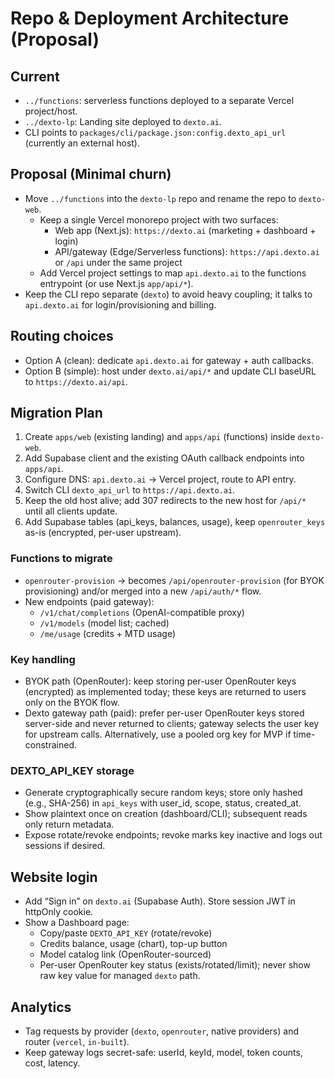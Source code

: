 # Repo & Deployment Architecture (Proposal)

## Current
- `../functions`: serverless functions deployed to a separate Vercel project/host.
- `../dexto-lp`: Landing site deployed to `dexto.ai`.
- CLI points to `packages/cli/package.json:config.dexto_api_url` (currently an external host).

## Proposal (Minimal churn)
- Move `../functions` into the `dexto-lp` repo and rename the repo to `dexto-web`.
  - Keep a single Vercel monorepo project with two surfaces:
    - Web app (Next.js): `https://dexto.ai` (marketing + dashboard + login)
    - API/gateway (Edge/Serverless functions): `https://api.dexto.ai` or `/api` under the same project
  - Add Vercel project settings to map `api.dexto.ai` to the functions entrypoint (or use Next.js `app/api/*`).
- Keep the CLI repo separate (`dexto`) to avoid heavy coupling; it talks to `api.dexto.ai` for login/provisioning and billing.

## Routing choices
- Option A (clean): dedicate `api.dexto.ai` for gateway + auth callbacks.
- Option B (simple): host under `dexto.ai/api/*` and update CLI baseURL to `https://dexto.ai/api`.

## Migration Plan
1. Create `apps/web` (existing landing) and `apps/api` (functions) inside `dexto-web`.
2. Add Supabase client and the existing OAuth callback endpoints into `apps/api`.
3. Configure DNS: `api.dexto.ai` → Vercel project, route to API entry.
4. Switch CLI `dexto_api_url` to `https://api.dexto.ai`.
5. Keep the old host alive; add 307 redirects to the new host for `/api/*` until all clients update.
 6. Add Supabase tables (api_keys, balances, usage), keep `openrouter_keys` as-is (encrypted, per-user upstream).

### Functions to migrate
- `openrouter-provision` → becomes `/api/openrouter-provision` (for BYOK provisioning) and/or merged into a new `/api/auth/*` flow.
- New endpoints (paid gateway):
  - `/v1/chat/completions` (OpenAI-compatible proxy)
  - `/v1/models` (model list; cached)
  - `/me/usage` (credits + MTD usage)

### Key handling
- BYOK path (OpenRouter): keep storing per-user OpenRouter keys (encrypted) as implemented today; these keys are returned to users only on the BYOK flow.
- Dexto gateway path (paid): prefer per-user OpenRouter keys stored server-side and never returned to clients; gateway selects the user key for upstream calls. Alternatively, use a pooled org key for MVP if time-constrained.

### DEXTO_API_KEY storage
- Generate cryptographically secure random keys; store only hashed (e.g., SHA-256) in `api_keys` with user_id, scope, status, created_at.
- Show plaintext once on creation (dashboard/CLI); subsequent reads only return metadata.
- Expose rotate/revoke endpoints; revoke marks key inactive and logs out sessions if desired.

## Website login
- Add “Sign in” on `dexto.ai` (Supabase Auth). Store session JWT in httpOnly cookie.
- Show a Dashboard page:
  - Copy/paste `DEXTO_API_KEY` (rotate/revoke)
  - Credits balance, usage (chart), top-up button
  - Model catalog link (OpenRouter-sourced)
  - Per-user OpenRouter key status (exists/rotated/limit); never show raw key value for managed `dexto` path.

## Analytics
- Tag requests by provider (`dexto`, `openrouter`, native providers) and router (`vercel`, `in-built`).
- Keep gateway logs secret-safe: userId, keyId, model, token counts, cost, latency.
